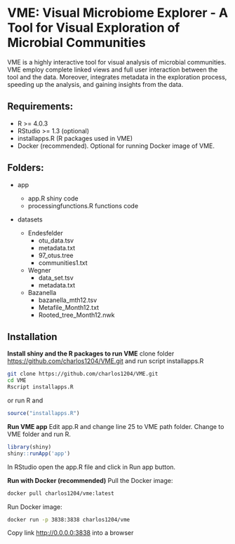 # VME: Visual Microbiome Explorer - A Tool for Visual Exploration of Microbial Communities

VME is a highly interactive tool for visual analysis of microbial communities. VME employ complete linked views and full user interaction between the tool and the data. Moreover, integrates metadata in the exploration process, speeding up the analysis, and gaining insights from the data.

## Requirements:
 * R >= 4.0.3
 * RStudio >= 1.3 (optional)
 * installapps.R (R packages used in VME)
 * Docker (recommended). Optional for running Docker image of VME.

## Folders:
 * app
   * app.R shiny code
   * processingfunctions.R functions code

 * datasets
   * Endesfelder
     * otu_data.tsv
     * metadata.txt
     * 97_otus.tree
     * communities1.txt
   * Wegner
     * data_set.tsv
     * metadata.txt
   * Bazanella
     * bazanella_mth12.tsv
     * Metafile_Month12.txt
     * Rooted_tree_Month12.nwk

## Installation
**Install shiny and the R packages to run VME**
clone folder https://github.com/charlos1204/VME.git and run script installapps.R 
```bash
git clone https://github.com/charlos1204/VME.git
cd VME
Rscript installapps.R
```
or run R and

```r
source("installapps.R")
```

**Run VME app**
Edit app.R and change line 25 to VME path folder.
Change to VME folder and run R.

```r
library(shiny)
shiny::runApp('app')
```
In RStudio open the app.R file and click in Run app button.

**Run with Docker (recommended)**
Pull the Docker image:
```bash
docker pull charlos1204/vme:latest
```

Run Docker image:
```bash
docker run -p 3838:3838 charlos1204/vme
```
Copy link http://0.0.0.0:3838 into a browser
